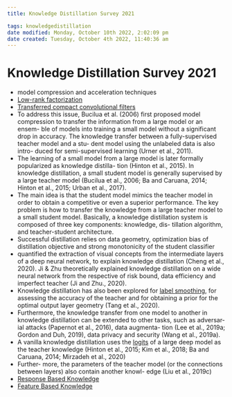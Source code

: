 ```yaml
---
title: Knowledge Distillation Survey 2021

tags: knowledgedistillation 
date modified: Monday, October 10th 2022, 2:02:09 pm
date created: Tuesday, October 4th 2022, 11:40:36 am
---
```


# Knowledge Distillation Survey 2021
- model compression and acceleration techniques
- [Low-rank factorization](Low-rank%20factorization.md)
- [Transferred compact convolutional filters](Transferred%20compact%20convolutional%20filters.md)
- To address this issue, Bucilua et al. (2006) first proposed model compression to transfer the information from a large model or an ensem- ble of models into training a small model without a significant drop in accuracy. The knowledge transfer between a fully-supervised teacher model and a stu- dent model using the unlabeled data is also intro- duced for semi-supervised learning (Urner et al., 2011).
- The learning of a small model from a large model is later formally popularized as knowledge distilla- tion (Hinton et al., 2015). In knowledge distillation, a small student model is generally supervised by a large teacher model (Bucilua et al., 2006; Ba and Caruana, 2014; Hinton et al., 2015; Urban et al., 2017).
- The main idea is that the student model mimics the teacher model in order to obtain a competitive or even a superior performance. The key problem is how to transfer the knowledge from a large teacher model to a small student model. Basically, a knowledge distillation system is composed of three key components: knowledge, dis- tillation algorithm, and teacher-student architecture.
- Successful distillation relies on data geometry, optimization bias of distillation objective and strong monotonicity of the student classifier
- quantified the extraction of visual concepts from the intermediate layers of a deep neural network, to explain knowledge distillation (Cheng et al., 2020). Ji & Zhu theoretically explained knowledge distillation on a wide neural network from the respective of risk bound, data efficiency and imperfect teacher (Ji and Zhu., 2020).
- Knowledge distillation has also been explored for [label smoothing](Label%20Smoothing.md), for assessing the accuracy of the teacher and for obtaining a prior for the optimal output layer geometry (Tang et al., 2020).
- Furthermore, the knowledge transfer from one model to another in knowledge distillation can be extended to other tasks, such as adversar- ial attacks (Papernot et al., 2016), data augmenta- tion (Lee et al., 2019a; Gordon and Duh, 2019), data privacy and security (Wang et al., 2019a).
- A vanilla knowledge distillation uses the [logits](Logits.md) of a large deep model as the teacher knowledge (Hinton et al., 2015; Kim et al., 2018; Ba and Caruana, 2014; Mirzadeh et al., 2020)
- Further- more, the parameters of the teacher model (or the connections between layers) also contain another knowl- edge (Liu et al., 2019c)
- [Response Based Knowledge](Response%20Based%20Knowledge.md)
- [Feature Based Knowledge](Feature%20Based%20Knowledge.md)



